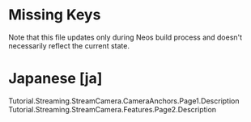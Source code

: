 # Missing Keys
Note that this file updates only during Neos build process and doesn't necessarily reflect the current state.

# Japanese [ja]
Tutorial.Streaming.StreamCamera.CameraAnchors.Page1.Description  
Tutorial.Streaming.StreamCamera.Features.Page2.Description  

